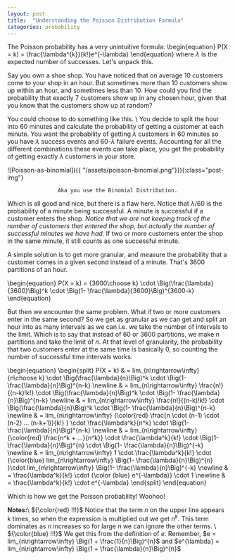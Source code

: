 ```yaml
---
layout: post
title:  "Understanding the Poisson Distribution Formula"
categories: probability
---
```

The Poisson probability has a very unintuitive formula:
\begin{equation}
P(X = k) = \frac{\lambda^{k}}{k!}e^{-\lambda}
\end{equation}
where $\lambda$ is the expected number of successes. Let's unpack this.

Say you own a shoe shop. You have noticed that on average 10 customers come to your shop in an hour. But sometimes more than 10 customers show up within an hour, and sometimes less than 10. How could you find the probability that exactly 7 customers show up in any chosen hour, given that you know that the customers show up at random?

You could choose to do something like this. \\
You decide to split the hour into 60 minutes and calculate the probability of getting a customer at each minute. You want the probability of getting $\lambda$ customers in 60 minutes so you have $\lambda$ success events and 60-$\lambda$ failure events. Accounting for all the different combinations these events can take place, you get the probability of getting exactly $\lambda$ customers in your store.

![Poisson-as-binomial]({{ "/assets/poisson-binomial.png"}}){:class="post-img"}

                    Aka you use the Binomial Distribution.

Which is all good and nice, but there is a flaw here. Notice that $\lambda/60$ is the probability of a minute being successful. A minute is successful if a customer enters the shop. *Notice that we are not keeping track of the number of customers that entered the shop, but actually the number of successful minutes we have had.* If two or more customers enter the shop in the same minute, it still counts as one successful minute. 

A simple solution is to get more granular, and measure the probability that a customer comes in a given second instead of a minute. That's 3600 partitions of an hour.

\begin{equation}
P(X = k) = {3600\choose k} \cdot \Big(\frac{\lambda}{3600}\Big)^k \cdot \Big(1- \frac{\lambda}{3600}\Big)^{3600-k}
\end{equation}

But then we encounter the same problem. What if two or more customers enter in the same second? So we get as granular as we can get and split an hour into as many intervals as we can i.e. we take the number of intervals to the limit. Which is to say that instead of 60 or 3600 partitions, we make $n$ partitions and take the limit of $n$. At that level of granularity, the probability that two customers enter at the same time is basically 0, so counting the number of successful time intervals works.

\begin{equation}
\begin{split}
P(X = k) & = lim_{n\rightarrow\infty} {n\choose k} \cdot \Big(\frac{\lambda}{n}\Big)^k \cdot \Big(1- \frac{\lambda}{n}\Big)^{n-k}
	\newline
    & = lim_{n\rightarrow\infty} \frac{n!}{(n-k)!k!} \cdot \Big(\frac{\lambda}{n}\Big)^k \cdot \Big(1- \frac{\lambda}{n}\Big)^{n-k} 
    \newline
    & = lim_{n\rightarrow\infty} \frac{n!}{(n-k)!k!} \cdot \Big(\frac{\lambda}{n}\Big)^k \cdot \Big(1- \frac{\lambda}{n}\Big)^{n-k}
    \newline
    & = lim_{n\rightarrow\infty} {\color{red} \frac{n \cdot (n-1) \cdot (n-2) ... (n-k+1)}{k!} } \cdot \frac{\lambda^k}{n^k} \cdot \Big(1- \frac{\lambda}{n}\Big)^{n-k}
    \newline
    & = lim_{n\rightarrow\infty} {\color{red} \frac{n^k + ...}{n^k}} \cdot \frac{\lambda^k}{k!} \cdot \Big(1- \frac{\lambda}{n}\Big)^{n} \cdot \Big(1- \frac{\lambda}{n}\Big)^{-k}
    \newline
    & = lim_{n\rightarrow\infty} 1 \cdot \frac{\lambda^k}{k!} \cdot {\color{blue} lim_{n\rightarrow\infty} \Big(1- \frac{\lambda}{n}\Big)^{n} }\cdot lim_{n\rightarrow\infty} \Big(1- \frac{\lambda}{n}\Big)^{-k}
	\newline
	& = \frac{\lambda^k}{k!} \cdot {\color {blue} e^{-\lambda}} \cdot 1 
	\newline
	& = \frac{\lambda^k}{k!} \cdot e^{-\lambda}
\end{split}
\end{equation}

Which is how we get the Poisson probability! Woohoo! 

**Notes:**\\
${\color{red} !!!}$ Notice that the term $n$ on the upper line appears k times, so when the expression is multiplied out we get $n^k$. This term dominates as $n$ increases so for large $n$ we can ignore the other terms. \\
${\color{blue} !!!}$ We get this from the definition of $e$. Remember, $e = lim_{n\rightarrow\infty} \Big(1 + \frac{1}{n}\Big)^{n}$ and $e^{\lambda} = lim_{n\rightarrow\infty} \Big(1 + \frac{\lambda}{n}\Big)^{n}$  



